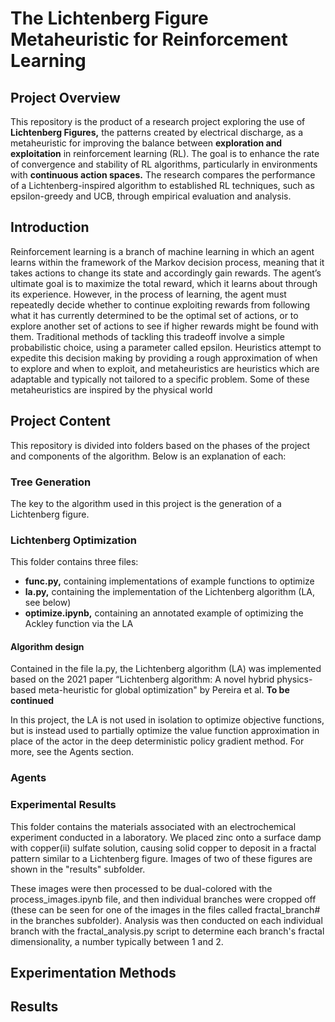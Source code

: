 # The Lichtenberg Figure Metaheuristic for Reinforcement Learning

## Project Overview
This repository is the product of a research project exploring the use of **Lichtenberg Figures,** the patterns created by electrical discharge, as a metaheuristic for improving the balance between **exploration and exploitation** in reinforcement learning (RL). The goal is to enhance the rate of convergence and stability of RL algorithms, particularly in environments with **continuous action spaces.** The research compares the performance of a Lichtenberg-inspired algorithm to established RL techniques, such as epsilon-greedy and UCB, through empirical evaluation and analysis.

## Introduction
Reinforcement learning is a branch of machine learning in which an agent learns within the framework of the Markov decision process, meaning that it takes actions to change its state and accordingly gain rewards. The agent’s ultimate goal is to maximize the total reward, which it learns about through its experience. However, in the process of learning, the agent must repeatedly decide whether to continue exploiting rewards from following what it has currently determined to be the optimal set of actions, or to explore another set of actions to see if higher rewards might be found with them. Traditional methods of tackling this tradeoff involve a simple probabilistic choice, using a parameter called epsilon. Heuristics attempt to expedite this decision making by providing a rough approximation of when to explore and when to exploit, and metaheuristics are heuristics which are adaptable and typically not tailored to a specific problem. Some of these metaheuristics are inspired by the physical world

## Project Content
This repository is divided into folders based on the phases of the project and components of the algorithm. Below is an explanation of each:

### Tree Generation

The key to the algorithm used in this project is the generation of a Lichtenberg figure. 

### Lichtenberg Optimization

This folder contains three files: 

- **func.py,** containing implementations of example functions to optimize
- **la.py,** containing the implementation of the Lichtenberg algorithm (LA, see below)
- **optimize.ipynb,** containing an annotated example of optimizing the Ackley function via the LA

#### Algorithm design

Contained in the file la.py, the Lichtenberg algorithm (LA) was implemented based on the 2021 paper “Lichtenberg algorithm: A novel hybrid physics-based meta-heuristic for global optimization" by Pereira et al. **To be continued**

In this project, the LA is not used in isolation to optimize objective functions, but is instead used to partially optimize the value function approximation in place of the actor in the deep deterministic policy gradient method. For more, see the Agents section.

### Agents

### Experimental Results

This folder contains the materials associated with an electrochemical experiment conducted in a laboratory. We placed zinc onto a surface damp with copper(ii) sulfate solution, causing solid copper to deposit in a fractal pattern similar to a Lichtenberg figure. Images of two of these figures are shown in the "results" subfolder.

These images were then processed to be dual-colored with the process_images.ipynb file, and then individual branches were cropped off (these can be seen for one of the images in the files called fractal_branch# in the branches subfolder). Analysis was then conducted on each individual branch with the fractal_analysis.py script to determine each branch's fractal dimensionality, a number typically between 1 and 2.

## Experimentation Methods

## Results

